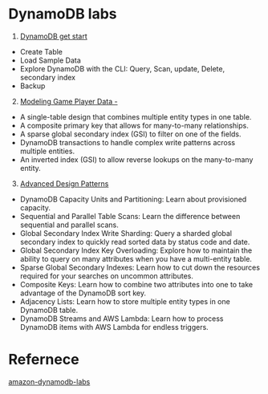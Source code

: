 # DynamoDB labs

1. [DynamoDB get start](ddb-getstart.md)
- Create Table
- Load Sample Data
- Explore DynamoDB with the CLI: Query, Scan, update, Delete, secondary index
- Backup
2. [Modeling Game Player Data - ](Game-Player-Modeling.md)
- A single-table design that combines multiple entity types in one table.
- A composite primary key that allows for many-to-many relationships.
- A sparse global secondary index (GSI) to filter on one of the fields.
- DynamoDB transactions to handle complex write patterns across multiple entities.
- An inverted index (GSI) to allow reverse lookups on the many-to-many entity.
3. [Advanced Design Patterns](Advanced-Pattern.md)
- DynamoDB Capacity Units and Partitioning: Learn about provisioned capacity.
- Sequential and Parallel Table Scans: Learn the difference between sequential and parallel scans.
- Global Secondary Index Write Sharding: Query a sharded global secondary index to quickly read sorted data by status code and date.
- Global Secondary Index Key Overloading: Explore how to maintain the ability to query on many attributes when you have a multi-entity table.
- Sparse Global Secondary Indexes: Learn how to cut down the resources required for your searches on uncommon attributes.
- Composite Keys: Learn how to combine two attributes into one to take advantage of the DynamoDB sort key.
- Adjacency Lists: Learn how to store multiple entity types in one DynamoDB table.
- DynamoDB Streams and AWS Lambda: Learn how to process DynamoDB items with AWS Lambda for endless triggers.

# Refernece
[amazon-dynamodb-labs](https://amazon-dynamodb-labs.com/)